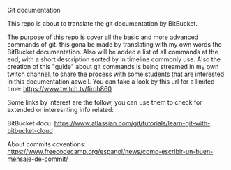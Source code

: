Git documentation

This repo is about to translate the git documentation by BitBucket.

The purpose of this repo is cover all the basic and more advanced commands of git.
this gona be made by translating with my own words the BitBucket documentation.
Also will be added a list of all commands at the end, with a short description sorted by in timeline commonly use.
Also the creation of this "guide" about git commands is being streamed in my own twitch channel, to share the process with some students that are interested in this documentation aswell.
You can take a look by this url for a limited time:
https://www.twitch.tv/firoh860

Some links by interest are the follow, you can use them to check for extended or interesnting info related:

BitBucket docu:
https://www.atlassian.com/git/tutorials/learn-git-with-bitbucket-cloud

About commits coventions:
https://www.freecodecamp.org/espanol/news/como-escribir-un-buen-mensaje-de-commit/
